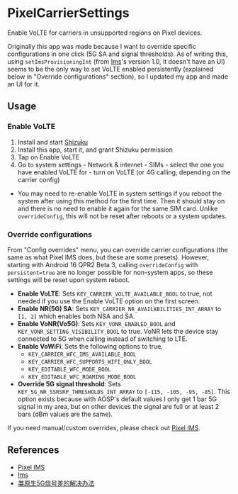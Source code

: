 # PixelCarrierSettings

Enable VoLTE for carriers in unsupported regions on Pixel devices.

Originally this app was made because I want to override specific configurations in one click (5G SA and signal thresholds). As of writing this, using `setImsProvisioningInt` (from [Ims](https://github.com/vvb2060/Ims)'s version 1.0, it doesn't have an UI) seems to be the only way to set VoLTE enabled persistently (explained below in "Override configurations" section), so I updated my app and made an UI for it.

## Usage

### Enable VoLTE

1. Install and start [Shizuku](https://github.com/RikkaApps/Shizuku)
2. Install this app, start it, and grant Shizuku permission
3. Tap on Enable VoLTE
4. Go to system settings - Network & internet - SIMs - select the one you have enabled VoLTE for - turn on VoLTE (or 4G calling, depending on the carrier config)

- You may need to re-enable VoLTE in system settings if you reboot the system after using this method for the first time. Then it should stay on and there is no need to enable it again for the same SIM card. Unlike `overrideConfig`, this will not be reset after reboots or a system updates.

### Override configurations

From "Config overrides" menu, you can override carrier configurations (the same as what Pixel IMS does, but these are some presets). However, starting with Android 16 QPR2 Beta 3, calling `overrideConfig` with `persistent=true` are no longer possible for non-system apps, so these settings will be reset upon system reboot.

- **Enable VoLTE**: Sets `KEY_CARRIER_VOLTE_AVAILABLE_BOOL` to true, not needed if you use the Enable VoLTE option on the first screen.
- **Enable NR(5G) SA**: Sets `KEY_CARRIER_NR_AVAILABILITIES_INT_ARRAY` to `[1, 2]` which enables both NSA and SA.
- **Enable VoNR(Vo5G)**: Sets `KEY_VONR_ENABLED_BOOL` and `KEY_VONR_SETTING_VISIBILITY_BOOL` to true. VoNR lets the device stay connected to 5G when calling instead of switching to LTE.
- **Enable VoWiFi**: Sets the following options to true.
    * `KEY_CARRIER_WFC_IMS_AVAILABLE_BOOL`
    * `KEY_CARRIER_WFC_SUPPORTS_WIFI_ONLY_BOOL`
    * `KEY_EDITABLE_WFC_MODE_BOOL`
    * `KEY_EDITABLE_WFC_ROAMING_MODE_BOOL`
- **Override 5G signal threshold**: Sets `KEY_5G_NR_SSRSRP_THRESHOLDS_INT_ARRAY` to `[-115, -105, -95, -85]`. This option exists because with AOSP's default values I only get 1 bar 5G signal in my area, but on other devices the signal are full or at least 2 bars (dBm values are the same).

If you need manual/custom overrides, please check out [Pixel IMS](https://github.com/kyujin-cho/pixel-volte-patch).

## References

- [Pixel IMS](https://github.com/kyujin-cho/pixel-volte-patch)
- [Ims](https://github.com/vvb2060/Ims)
- [类原生5G信号差的解决办法](https://www.irvingwu.blog/posts/aosp-5g-signal-strength)